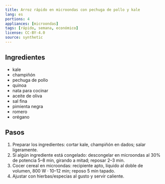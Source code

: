 ```yaml
---
title: Arroz rápido en microondas con pechuga de pollo y kale
lang: es
portions: 4
appliances: [microondas]
tags: [rápido, semana, económico]
license: CC-BY-4.0
source: synthetic
---
```

## Ingredientes
- kale
- champiñón
- pechuga de pollo
- quinoa
- nata para cocinar
- aceite de oliva
- sal fina
- pimienta negra
- romero
- orégano

## Pasos
1. Preparar los ingredientes: cortar kale, champiñón en dados; salar ligeramente.
2. Si algún ingrediente está congelado: descongelar en microondas al 30% de potencia 5–8 min, girando a mitad; reposar 2–3 min.
3. Cocer cereal en microondas: recipiente apto, líquido al doble de volumen, 800 W · 10–12 min; reposo 5 min tapado.
4. Ajustar con hierbas/especias al gusto y servir caliente.
